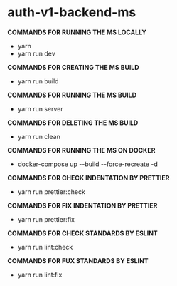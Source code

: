 # auth-v1-backend-ms

**COMMANDS FOR RUNNING THE MS LOCALLY**
* yarn
* yarn run dev

**COMMANDS FOR CREATING THE MS BUILD**
* yarn run build

**COMMANDS FOR RUNNING THE MS BUILD**
* yarn run server

**COMMANDS FOR DELETING THE MS BUILD**
* yarn run clean

**COMMANDS FOR RUNNING THE MS ON DOCKER**
* docker-compose up --build --force-recreate -d

**COMMANDS FOR CHECK INDENTATION BY PRETTIER**
* yarn run prettier:check

**COMMANDS FOR FIX INDENTATION BY PRETTIER**
* yarn run prettier:fix

**COMMANDS FOR CHECK STANDARDS BY ESLINT**
* yarn run lint:check

**COMMANDS FOR FUX STANDARDS BY ESLINT**
* yarn run lint:fix
